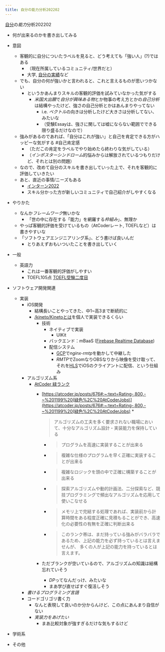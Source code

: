```yaml
---
title: 自分の能力分析202202
---
```


[自分](%E8%87%AA%E5%88%86.md)の*能力*分析202202

* 何が出来るのかを書き出してみる

* 意図
  
  * 客観的に自分についたラベルを見ると、どう考えても「強い人」(?)ではある
    * （現在所属しているコミュニティ/世界だと）
    * 大学, [自分の実績](%E8%87%AA%E5%88%86%E3%81%AE%E5%AE%9F%E7%B8%BE.md)など
  * でも、自分の何が強いかと言われると、これと言えるものが思いつかない
    * というかあんまりスキルの客観的評価を試みていなかった気がする
      * *米国大出願*で*自分が興味ある物*とか物事の考え方とかの*自己分析*は結構やったけど、強さの自己分析とかはあんまりやってない
        * i.e. *ベクトル*の向きは分析したけど大きさは分析してない、みたいな
        * （受験Essayは、強さに関しては嘘にならない範囲でできる限り盛るだけなので）
  * 強みがあるのであれば、「自分はこれが強い」と自己を肯定できる方がハッピーな気がする #自己肯定感
    * （ただこの肯定をラベルでやり始めたら終わりな気がしている）
    * （*インポスターシンドローム*的悩みからは解放されているつもりだけど、それとは別の問題）
  * なので、改めて自分のスキルを書き出していった上で、それを客観的に評価していきたい
  * あと、直近の事情/ニーズもある
    * [インターン2022](%E3%82%A4%E3%83%B3%E3%82%BF%E3%83%BC%E3%83%B32022.md)
    * スキル分かった方が新しいコミュニティで自己紹介がしやすくなる
* やりかた
  
  * なんか*フレームワーク*無いかな
    * 「世の中に存在する「能力」を網羅する*枠組み*」、無理か
  * やっぱ客観的評価を受けているもの（AtCoderレート, TOEFLなど）は書きやすいな
  * 「ソフトウェアエンジニアリング系」、どう書けば良いんだ
    * とりあえずおもいついたことを書き出していく
* 一般
  
  * 英語力
    * これは一番客観的評価がしやすい
    * TOEFL105点 [TOEFL受験二度目](TOEFL%E5%8F%97%E9%A8%93%E4%BA%8C%E5%BA%A6%E7%9B%AE.md)
* ソフトウェア開発関連
  
  * 実装
    * iOS開発
      * 結構長いことやってきた、中1~高3まで断続的に
      * [/kineto/Kinetoとは](https://scrapbox.io/kineto/Kinetoとは)を個人で実装できるくらい
        * 技術
          * ネイティブで実装
            * UIKit
          * バックエンド：mBaaS ([Firebase Realtime Database](Firebase%20Realtime%20Database.md))
          * 配信システム
            * [GCP](GCP.md)で*nginx-rmtp*を動かして中継した
            * *RMTP*でZoomなりOBSなりから映像を受け取って、それを[HLS](HLS.md)でiOSのクライアントに配信、という仕組み
    * アルゴリズム系
      * [AtCoder 緑ランク](https://atcoder.jp/users/blu3mountain)
        * \[https://atcoder.jp/posts/676#:~:text=Rating-,800,-~%201199%20(緑色%2C%20AtCoderJobs\](https://atcoder.jp/posts/676#:~:text=Rating-,800,-~%201199%20(緑色%2C%20AtCoderJobs)
          * 
             > 
             > アルゴリズムの工夫を多く要求されない職場において、十分なアルゴリズム設計・実装能力を保持している
          
          * 
             > 
             > プログラムを高速に実装することが出来る
          
          * 
             > 
             > 複雑な仕様のプログラムを早く正確に実装することが出来る
          
          * 
             > 
             > 複雑なロジックを頭の中で正確に構築することが出来る
          
          * 
             > 
             > 探索アルゴリズムや動的計画法、二分探索など、競技プログラミングで頻出なアルゴリズムを応用して使いこなせる
          
          * 
             > 
             > メモリ上で完結する処理であれば、実装前から計算時間をある程度正確に見積もることができ、高速化の必要性の有無を正確に判断出来る
          
          * 
             > 
             > このランク帯は、まだ持っている強みがバラバラであるため、上記の能力を必ず持っているとは言えませんが、 多くの人が上記の能力を持っているとは言えます。
        
        * ただブランクが空いているので、アルゴリズムの知識は結構忘れていそう
          * *DP*ってなんだっけ、みたいな
          * まあ学び直せばすぐ復活しそう
    * *書けるプログラミング言語*
    * コードゴリゴリ書く力
      * なんと表現して良いのか分からんけど、この点にあんまり自信がない
      * *実装力をあげたい*
        * まあ比較対象が強すぎるだけな気もするけど
* 学術系

* その他

